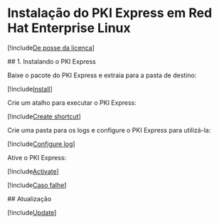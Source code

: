 ﻿# Instalação do PKI Express em Red Hat Enterprise Linux

[!include[De posse da licenca](includes/prereqs-reminder.md)]

<a name="install" />
## 1. Instalando o PKI Express

Baixe o pacote do PKI Express e extraia para a pasta de destino:

[!include[Install](../../../../includes/pki-express/linux/install-curl.md)]

Crie um atalho para executar o PKI Express:

[!include[Create shortcut](../../../../includes/pki-express/rhel/create-shortcut.md)]

Crie uma pasta para os logs e configure o PKI Express para utilizá-la:

[!include[Configure log](../../../../includes/pki-express/linux/config-log.md)]

Ative o PKI Express:

[!include[Activate](../../../../includes/pki-express/linux/activate.md)]

[!include[Caso falhe](includes/manual-activation.md)]

<a name="update" />
## Atualização

[!include[Update](includes/update-curl.md)]

